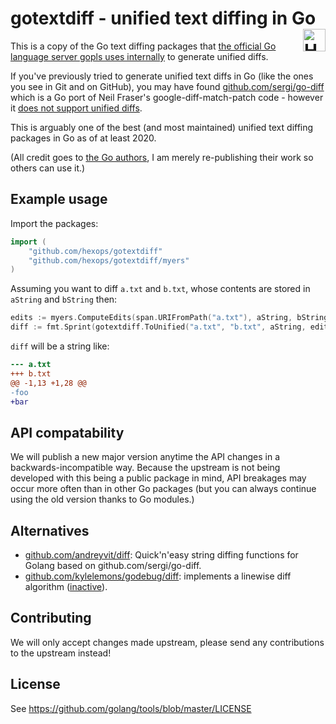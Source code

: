 # gotextdiff - unified text diffing in Go <a href="https://hexops.com"><img align="right" height="36px" alt="Hexops logo" src="https://raw.githubusercontent.com/hexops/media/master/logo_whitebg.svg"></img></a>

This is a copy of the Go text diffing packages that [the official Go language server gopls uses internally](https://github.com/golang/tools/tree/master/internal/lsp/diff) to generate unified diffs.

If you've previously tried to generate unified text diffs in Go (like the ones you see in Git and on GitHub), you may have found [github.com/sergi/go-diff](https://github.com/sergi/go-diff) which is a Go port of Neil Fraser's google-diff-match-patch code - however it [does not support unified diffs](https://github.com/sergi/go-diff/issues/57).

This is arguably one of the best (and most maintained) unified text diffing packages in Go as of at least 2020.

(All credit goes to [the Go authors](http://tip.golang.org/AUTHORS), I am merely re-publishing their work so others can use it.)

## Example usage

Import the packages:

```Go
import (
    "github.com/hexops/gotextdiff"
    "github.com/hexops/gotextdiff/myers"
)
```

Assuming you want to diff `a.txt` and `b.txt`, whose contents are stored in `aString` and `bString` then:

```Go
edits := myers.ComputeEdits(span.URIFromPath("a.txt"), aString, bString)
diff := fmt.Sprint(gotextdiff.ToUnified("a.txt", "b.txt", aString, edits))
```

`diff` will be a string like:

```diff
--- a.txt
+++ b.txt
@@ -1,13 +1,28 @@
-foo
+bar
```

## API compatability

We will publish a new major version anytime the API changes in a backwards-incompatible way. Because the upstream is not being developed with this being a public package in mind, API breakages may occur more often than in other Go packages (but you can always continue using the old version thanks to Go modules.)

## Alternatives

- [github.com/andreyvit/diff](https://github.com/andreyvit/diff): Quick'n'easy string diffing functions for Golang based on github.com/sergi/go-diff.
- [github.com/kylelemons/godebug/diff](https://github.com/kylelemons/godebug/tree/master/diff): implements a linewise diff algorithm ([inactive](https://github.com/kylelemons/godebug/issues/22#issuecomment-524573477)).

## Contributing

We will only accept changes made upstream, please send any contributions to the upstream instead!

## License

See https://github.com/golang/tools/blob/master/LICENSE
